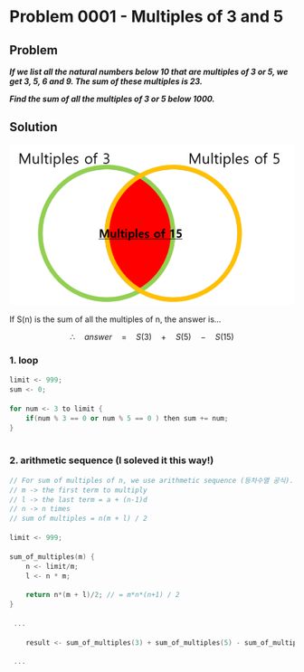 # Problem 0001 - Multiples of 3 and 5
## Problem
___If we list all the natural numbers below 10 that are multiples of 3 or 5, we get 3, 5, 6 and 9. The sum of these multiples is 23.___

___Find the sum of all the multiples of 3 or 5 below 1000.___

## Solution
![solution](../img/p0001.png)

If S(n) is the sum of all the multiples of n, the answer is...

$$
\therefore \quad answer\quad =\quad S(3)\quad +\quad S(5)\quad -\quad S(15)
$$

### 1. loop
```cpp
limit <- 999;
sum <- 0;

for num <- 3 to limit {
	if(num % 3 == 0 or num % 5 == 0 ) then sum += num;
}
	
```

### 2. arithmetic sequence (I soleved it this way!)
```cpp
// For sum of multiples of n, we use arithmetic sequence (등차수열 공식).
// m -> the first term to multiply
// l -> the last term = a + (n-1)d
// n -> n times
// sum of multiples = n(m + l) / 2

limit <- 999;

sum_of_multiples(m) {
	n <- limit/m;
    l <- n * m;
    
    return n*(m + l)/2; // = m*n*(n+1) / 2
}

 ...
 
	result <- sum_of_multiples(3) + sum_of_multiples(5) - sum_of_multiples(15);

 ...

```
